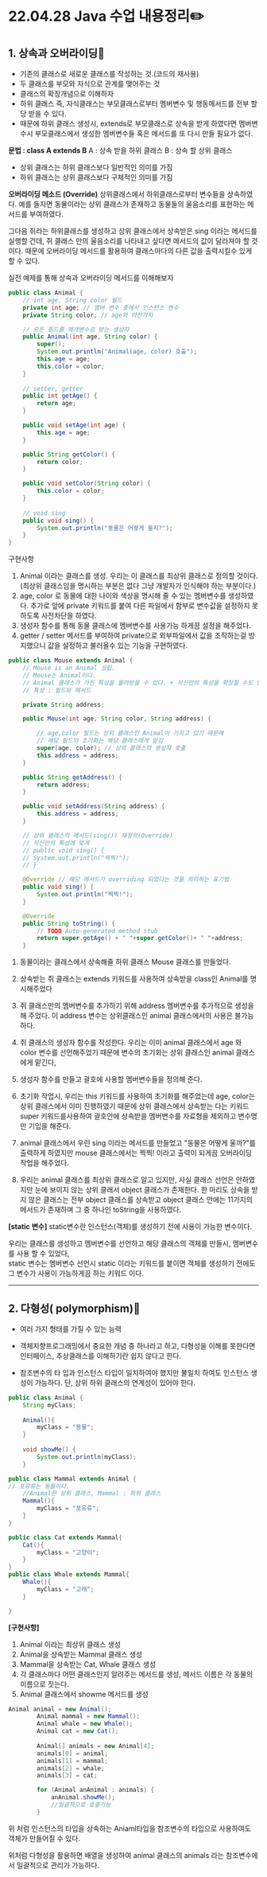 ﻿# 22.04.28 Java 수업 내용정리:pencil2:
## **1. 상속과 오버라이딩**:pushpin:
* 기존의 클래스로 새로운 클래스를 작성하는 것.(코드의 재사용)
* 두 클래스를 부모와 자식으로 관계를 맺어주는 것
* 클래스의 확장개념으로 이해하자  
* 하위 클래스 즉,  자식클래스는 부모클래스로부터 멤버변수 및 행동메서드를 전부 할당 받을 수 있다.
* 때문에 하위 클래스 생성시, extends로 부모클래스로 상속을 받게 하였다면 멤버변수시 부모클래스에서 생성한 멤버변수들 혹은 메서드를 또 다시 만들 필요가 없다.


**문법 : class A extends B**
A : 상속 받을 하위 클래스
B : 상속 할 상위 클래스
* 상위 클래스는 하위 클래스보다 일반적인 의미를 가짐
* 하위 클래스는 상위 클래스보다 구체적인 의미를 가짐

**오버라이딩 메소드 (Override)**
상위클래스에서 하위클래스로부터 변수들을 상속하였다.
예를 들자면 동물이라는 상위 클래스가 존재하고  동물들의 울음소리를 표현하는  메서드를 부여하였다.  

그다음 쥐라는 하위클래스를 생성하고 상위 클래스에서 상속받은 sing 이라는 메서드를 실행할 건데, 쥐 클래스 만의 울음소리를 나타내고 싶다면 메서드의 값이 달라져야 할 것 이다. 때문에 오버라이딩 메서드를 활용하여 클래스마다의 다른 값을 출력시킬수 있게 할 수 있다. 
 
실전 예제를 통해  상속과 오버라이딩 메서드를 이해해보자

```java
public class Animal {
	// int age, String color 필드
	private int age; // 멤버 변수 중에서 인스턴스 변수
	private String color; // age와 마찬가지

	// 모든 필드를 매개변수로 받는 생성자
	public Animal(int age, String color) {
		super();
		System.out.println("Animal(age, color) 호출");
		this.age = age;
		this.color = color;
	}
	
	// setter, getter
	public int getAge() {
		return age;
	}

	public void setAge(int age) {
		this.age = age;
	}

	public String getColor() {
		return color;
	}

	public void setColor(String color) {
		this.color = color;
	}
	
	// void sing
	public void sing() {
		System.out.println("동물은 어떻게 울지?");
	}
}
```
구현사항
1. Animal 이라는 클래스를 생성. 우리는 이 클래스를 최상위 클래스로 정의할 것이다.(최상위 클래스임을 명시하는 부분은 없다 그냥 개발자가 인식해야 하는 부분이다.)    
2. age, color 로 동물에 대한 나이와 색상을 명시해 줄 수 있는 멤버변수를 생성하였다.  추가로 앞에 private 키워드를 붙여 다른 파일에서 함부로 변수값을 설정하지 못하도록 사전차단을 하였다.
3.  생성자 함수를 통해 동물 클래스에 멤버변수를 사용가능 하게끔 설정을 해주었다.  
4. getter / setter 메서드를 부여하여 private으로 외부파일에서 값을 조작하는걸 방지했으니 값을 설정하고 불러올수 있는 기능을 구현하였다.
```java
public class Mouse extends Animal {
	// Mouse is an Animal 성립.
	// Mouse는 Animal이다.
	// Animal 클래스가 가진 특성을 물려받을 수 있다. + 자신만의 특성을 확장할 수도 있다.
	// 특성 : 필드와 메서드

	private String address;

	public Mouse(int age, String color, String address) {

		// age,color 필드는 상위 클래스인 Animal이 가지고 있기 때문에
		// 해당 필드의 초기화는 해당 클래스에게 맡김
		super(age, color); // 상의 클래스의 생성자 호출
		this.address = address;
	}

	public String getAddress() {
		return address;
	}

	public void setAddress(String address) {
		this.address = address;
	}

	// 상위 클래스의 메서드(sing()) 재정의(Override)
	// 자신만의 특성에 맞게
	// public void sing() {
	// System.out.println("찍찍!");
	// }

	@Override // 해당 메서드가 overriding 되었다는 것을 의미하는 표기법
	public void sing() {
		System.out.println("찍찍!");
	}

	@Override
	public String toString() {
		// TODO Auto-generated method stub
		return super.getAge() + " "+super.getColor()+ " "+address;
	}
```

1. 동물이라는 클래스에서 상속해줄 하위 클래스 Mouse 클래스를 만들었다.  

2. 상속받는 쥐 클래스는 extends 키워드를 사용하여 상속받을 class인 Animal를 명시해주었다  

3. 쥐 클래스만의 멤버변수를 추가하기 위해 address 멤버변수를 추가적으로 생성을 해 주었다. 이 address 변수는 상위클래스인 animal 클래스에서의 사용은 불가능 하다.

4. 쥐 클래스의 생성자 함수를 작성한다. 우리는 이미 animal 클래스에서 age 와 color 변수를 선언해주었기 때문에 변수의 초기화는 상위 클래스인 animal 클래스에게 맡긴다,

5.  생성자 함수를 만들고 괄호에 사용할 멤버변수들을 정의해 준다.

6. 초기화 작업시, 우리는 this 키워드를 사용하여 초기화를 해주었는데 age, color는 상위 클래스에서 이미 진행하였기 때문에 상위 클래스에서 상속받는 다는 키워드 super 키워드를사용하여 괄호안에 상속받을 멤버변수를 자료형을 제외하고 변수명만 기입을 해준다.  

7. animal 클래스에서 우린 sing 이라는 메서드를 만들었고 "동물은 어떻게 울까?"를 출력하게 하였지만 mouse 클래스에서는 찍찍! 이라고 출력이 되게끔 오버라이딩 작업을 해주었다.  

8. 우리는 animal 클래스를 최상위 클래스로 알고 있지만, 사실 클래스 선언은 안하였지만 눈에 보이지 않는 상위 클래서 object 클래스가 존재한다. 한 마리도 상속을 받지 않은 클래스는 전부 object 클래스를 상속받고 object 클래스 안에는 11가지의 메서드가 존재하며 그 중 하나인 toString을 사용하였다.

 **[static 변수]**
static변수란 인스턴스(객체)를 생성하기 전에 사용이 가능한 변수이다.

우리는 클래스를 생성하고 멤버변수를 선언하고 해당 클래스의 객체를 만들시, 멤버변수를 사용 할 수 있었다,    
static 변수는 멤버변수 선언시 static 이라는 키워드를 붙이면 객체를 생성하기 전에도 그 변수가 사용이 가능하게끔 하는 키워드 이다.

---   

## **2. 다형성( polymorphism)**:pushpin:  

* 여러 가지 형태를 가질 수 있는 능력  

* 객체지향프로그래밍에서 중요한 개념 중 하나라고 하고, 다형성을 이해를 못한다면 인터페이스, 추상클래스를 이해하기란 쉽지 않다고 한다.  

* 참조변수의 타  입과 인스턴스 타입이 일치하여야 했지만 불일치 하여도 인스턴스 생성이 가능하다. 단, 상위 하위 클래스의 연계성이 있어야 한다.

```java
public class Animal {
	String myClass;
	
	Animal(){
		myClass = "동물";
	}
	
	void showMe() {
		System.out.println(myClass);
	}
```
```java
public class Mammal extends Animal { 
// 포유류는 동물이다.
	//Animal은 상위 클래스, Mammal : 하위 클래스
	Mammal(){
		myClass = "포유류";
	}
}
```
```java
public class Cat extends Mammal{
	Cat(){
		myClass = "고양이";
	}
}
public class Whale extends Mammal{
	Whale(){
		myClass = "고래";
	}

}
```
**[구현사항]**
1. Animal 이라는 최상위 클래스 생성
2. Animal을 상속받는 Mammal 클래스 생성
3. Mammal을 상속받는 Cat, Whale 클래스 생성
4. 각 클래스마다 어떤 클래스인지 알려주는 메서드를 생성, 메서드 이름은 각 동물의 이름으로 짓는다.
5. Animal 클래스에서 showme 메서드를 생성

```java
Animal animal = new Animal();
		Animal mammal = new Mammal();
		Animal whale = new Whale();
		Animal cat = new Cat();
		
		Animal[] animals = new Animal[4];
		animals[0] = animal;
		animals[1] = mammal;
		animals[2] = whale;
		animals[3] = cat;

		for (Animal anAnimal : animals) {
			anAnimal.showMe(); 
			//일괄적으로 호춯가능
		}
```
위 처럼 인스턴스의 타입을 상속하는 Aniaml타입을 참조변수의 타입으로 사용하여도 객체가 만들어질 수 있다.  

위처럼 다형성을 활용하면 배열을 생성하여 animal 클래스의 animals 라는 참조변수에서 일괄적으로 관리가 가능하다.






